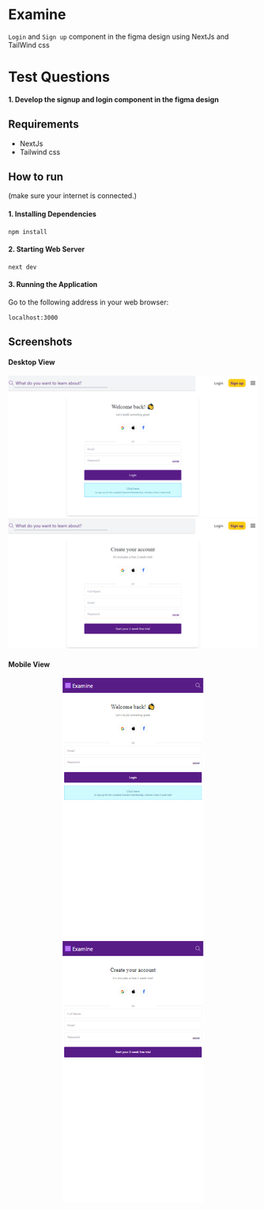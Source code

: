 # Examine

`Login` and `Sign up` component in the figma design using NextJs and TailWind css

# Test Questions

#### 1. Develop the signup and login component in the figma design


## Requirements
* NextJs
* Tailwind css

## How to run
(make sure your internet is connected.)

#### 1. Installing Dependencies
```
npm install
```

#### 2. Starting Web Server
```
next dev
```

#### 3. Running the Application
Go to the following address in your web browser: 
```
localhost:3000
```

## Screenshots

#### Desktop View

<p align="center">

  <img src="https://github.com/Benedict-Kpaduwa/Examine/blob/main/screenshots/LoginPage.png" />
  <img src="https://github.com/Benedict-Kpaduwa/Examine/blob/main/screenshots/SignUpPage.png" />
    
</p>

#### Mobile View

<p align="center">
  
  <img src="https://github.com/Benedict-Kpaduwa/Examine/blob/main/screenshots/LoginMobileView.png" />
  <img src="https://github.com/Benedict-Kpaduwa/Examine/blob/main/screenshots/SignUpMobileView.png" />
  
</p>
